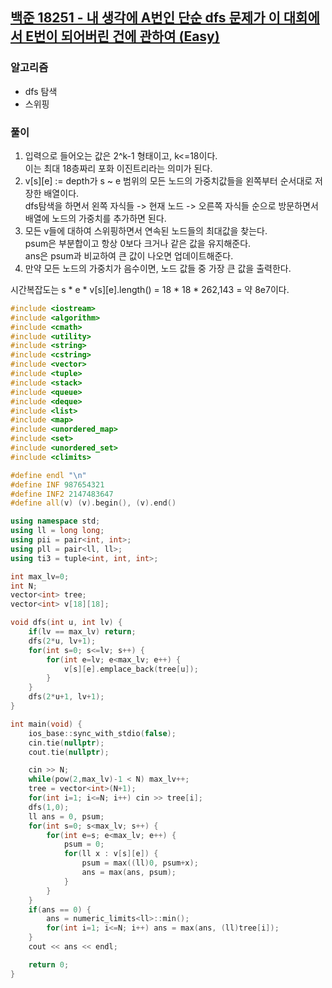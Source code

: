 ## [백준 18251 - 내 생각에 A번인 단순 dfs 문제가 이 대회에서 E번이 되어버린 건에 관하여 (Easy)](https://www.acmicpc.net/problem/18251)

### 알고리즘
- dfs 탐색
- 스위핑

### 풀이
1. 입력으로 들어오는 값은 2^k-1 형태이고, k<=18이다.  
   이는 최대 18층짜리 포화 이진트리라는 의미가 된다.
2. v[s][e] := depth가 s ~ e 범위의 모든 노드의 가중치값들을 왼쪽부터 순서대로 저장한 배열이다.  
   dfs탐색을 하면서 왼쪽 자식들 -> 현재 노드 -> 오른쪽 자식들 순으로 방문하면서 배열에 노드의 가중치를 추가하면 된다.
3. 모든 v들에 대하여 스위핑하면서 연속된 노드들의 최대값을 찾는다.  
   psum은 부분합이고 항상 0보다 크거나 같은 값을 유지해준다.  
   ans은 psum과 비교하여 큰 값이 나오면 업데이트해준다.
4. 만약 모든 노드의 가중치가 음수이면, 노드 값들 중 가장 큰 값을 출력한다.

시간복잡도는 s * e * v[s][e].length() = 18 * 18 * 262,143 = 약 8e7이다. 

```c++
#include <iostream>
#include <algorithm>
#include <cmath>
#include <utility>
#include <string>
#include <cstring>
#include <vector>
#include <tuple>
#include <stack>
#include <queue>
#include <deque>
#include <list>
#include <map>
#include <unordered_map>
#include <set>
#include <unordered_set>
#include <climits>

#define endl "\n"
#define INF 987654321
#define INF2 2147483647
#define all(v) (v).begin(), (v).end()

using namespace std;
using ll = long long;
using pii = pair<int, int>;
using pll = pair<ll, ll>;
using ti3 = tuple<int, int, int>;

int max_lv=0;
int N;
vector<int> tree;
vector<int> v[18][18];

void dfs(int u, int lv) {
    if(lv == max_lv) return;
    dfs(2*u, lv+1);
    for(int s=0; s<=lv; s++) {
        for(int e=lv; e<max_lv; e++) {
            v[s][e].emplace_back(tree[u]);
        }
    }
    dfs(2*u+1, lv+1);
}

int main(void) {
    ios_base::sync_with_stdio(false);
    cin.tie(nullptr);
    cout.tie(nullptr);

    cin >> N;
    while(pow(2,max_lv)-1 < N) max_lv++;
    tree = vector<int>(N+1);
    for(int i=1; i<=N; i++) cin >> tree[i];
    dfs(1,0);
    ll ans = 0, psum;
    for(int s=0; s<max_lv; s++) {
        for(int e=s; e<max_lv; e++) {
            psum = 0;
            for(ll x : v[s][e]) {
                psum = max((ll)0, psum+x);
                ans = max(ans, psum);
            }
        }
    }
    if(ans == 0) {
        ans = numeric_limits<ll>::min();
        for(int i=1; i<=N; i++) ans = max(ans, (ll)tree[i]);
    }
    cout << ans << endl;

    return 0;
}
```